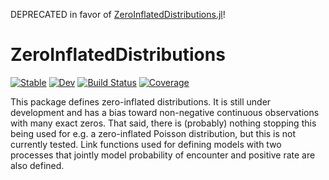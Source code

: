 DEPRECATED in favor of [ZeroInflatedDistributions.jl](https://github.com/jkbest2/ZeroInflatedDistributions.jl)!

# ZeroInflatedDistributions

[![Stable](https://img.shields.io/badge/docs-stable-blue.svg)](https://jkbest2.github.io/ZeroInflatedDistributions.jl/stable)
[![Dev](https://img.shields.io/badge/docs-dev-blue.svg)](https://jkbest2.github.io/ZeroInflatedDistributions.jl/dev)
[![Build Status](https://github.com/jkbest2/ZeroInflatedDistributions.jl/workflows/CI/badge.svg)](https://github.com/jkbest2/ZeroInflatedDistributions.jl/actions)
[![Coverage](https://codecov.io/gh/jkbest2/ZeroInflatedDistributions.jl/branch/master/graph/badge.svg)](https://codecov.io/gh/jkbest2/ZeroInflatedDistributions.jl)

This package defines zero-inflated distributions. It is still under development
and has a bias toward non-negative continuous observations with many exact
zeros. That said, there is (probably) nothing stopping this being used for e.g.
a zero-inflated Poisson distribution, but this is not currently tested. Link
functions used for defining models with two processes that jointly model
probability of encounter and positive rate are also defined.
